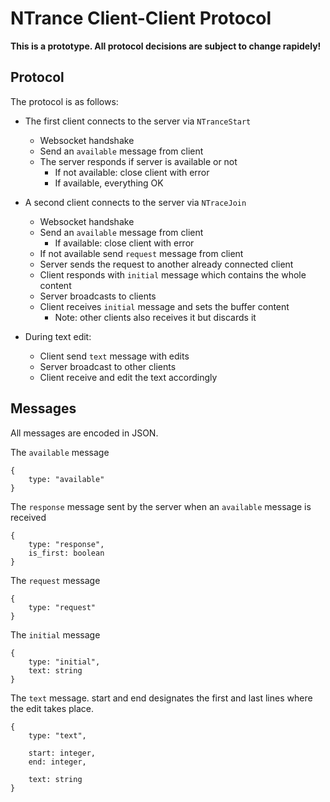 NTrance Client-Client Protocol
==============================

**This is a prototype. All protocol decisions are subject to change rapidely!**

Protocol
--------

The protocol is as follows:

* The first client connects to the server via `NTranceStart`
    * Websocket handshake
	* Send an `available` message from client
	* The server responds if server is available or not
		* If not available: close client with error
		* If available, everything OK

* A second client connects to the server via `NTraceJoin`
    * Websocket handshake
	* Send an `available` message from client
		* If available: close client with error
	* If not available send `request` message from client
	* Server sends the request to another already connected client
	* Client responds with `initial` message which contains the whole content
	* Server broadcasts to clients
	* Client receives `initial` message and sets the buffer content
		* Note: other clients also receives it but discards it

* During text edit:
	* Client send `text` message with edits
	* Server broadcast to other clients
	* Client receive and edit the text accordingly


Messages
--------

All messages are encoded in JSON.

The `available` message

```
{
	type: "available"
}
```

The `response` message sent by the server when an `available` message is received

```
{
	type: "response",
	is_first: boolean
}
```

The `request` message
```
{
	type: "request"
}
```

The `initial` message
```
{
	type: "initial",
	text: string
}
```

The `text` message. start and end designates the first and last lines where the edit takes place.
```
{
	type: "text",

	start: integer,
	end: integer,

	text: string
}
```
